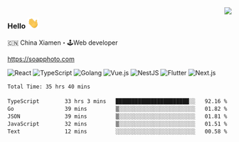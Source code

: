 <img align="right" src="https://github-readme-stats.vercel.app/api?username=yiiu&show_icons=false&bg_color=30,e96443,904e95&title_color=fff&text_color=fff" />

### Hello <img src="https://raw.githubusercontent.com/ABSphreak/ABSphreak/master/gifs/Hi.gif" width="26px" />
 
🇨🇳 China Xiamen・🕹Web developer

https://soapphoto.com

<p align="left"><img src="https://cdn.svgporn.com/logos/react.svg" alt="React" width="32" height="32"/> <img src="https://cdn.svgporn.com/logos/typescript-icon.svg" alt="TypeScript" width="32" height="32"/> <img src="https://cdn.svgporn.com/logos/gopher.svg" alt="Golang" width="32" height="32"/> <img src="https://cdn.svgporn.com/logos/vue.svg" alt="Vue.js" width="32" height="32"/> <img src="https://cdn.svgporn.com/logos/nestjs.svg" alt="NestJS" width="32" height="32"/> <img src="https://cdn.svgporn.com/logos/flutter.svg" alt="Flutter" width="32" height="32"/> <img src="https://cdn.svgporn.com/logos/nextjs-icon.svg" alt="Next.js" width="32" height="32"/></p>


<!--START_SECTION:waka-->

```txt
Total Time: 35 hrs 40 mins

TypeScript        33 hrs 3 mins   ███████████████████████░░   92.16 %
Go                39 mins         ▒░░░░░░░░░░░░░░░░░░░░░░░░   01.82 %
JSON              39 mins         ▒░░░░░░░░░░░░░░░░░░░░░░░░   01.81 %
JavaScript        32 mins         ▒░░░░░░░░░░░░░░░░░░░░░░░░   01.51 %
Text              12 mins         ░░░░░░░░░░░░░░░░░░░░░░░░░   00.58 %
```

<!--END_SECTION:waka-->
